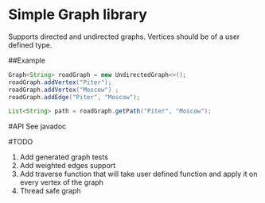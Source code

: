 # Simple Graph library

Supports directed and undirected graphs.
Vertices should be of a user defined type.
 

##Example
```java
Graph<String> roadGraph = new UndirectedGraph<>();
roadGraph.addVertex("Piter");
roadGraph.addVertex("Moscow") ;
roadGraph.addEdge("Piter", "Moscow");

List<String> path = roadGraph.getPath("Piter", "Moscow"); 
```
#API
See javadoc

#TODO
1. Add generated graph tests
1. Add weighted edges support
1. Add traverse function that will take user defined function and apply it on every vertex of the graph
1. Thread safe graph

